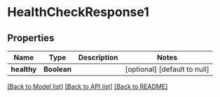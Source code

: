 # HealthCheckResponse1
## Properties

| Name | Type | Description | Notes |
|------------ | ------------- | ------------- | -------------|
| **healthy** | **Boolean** |  | [optional] [default to null] |

[[Back to Model list]](../README.md#documentation-for-models) [[Back to API list]](../README.md#documentation-for-api-endpoints) [[Back to README]](../README.md)

